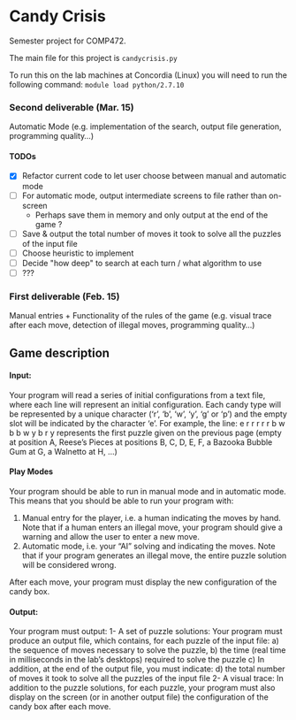 # Candy Crisis
Semester project for COMP472.

The main file for this project is `candycrisis.py`

To run this on the lab machines at Concordia (Linux) you will need to run the following command: `module load python/2.7.10`

### Second deliverable (Mar. 15)
Automatic Mode
(e.g. implementation of the search, output file generation, programming quality…) 

#### TODOs

- [x] Refactor current code to let user choose between manual and automatic mode 
- [ ] For automatic mode, output intermediate screens to file rather than on-screen 
  - Perhaps save them in memory and only output at the end of the game ? 
- [ ] Save & output the total number of moves it took to solve all the puzzles of the input file 
- [ ] Choose heuristic to implement
- [ ] Decide "how deep" to search at each turn / what algorithm to use 
- [ ] ??? 

### First deliverable (Feb. 15)
Manual entries + Functionality of the rules of the game
(e.g. visual trace after each move, detection of illegal moves, programming quality…) 

## Game description 
#### Input:
Your program will read a series of initial configurations from a text file, where each line will represent an initial configuration. Each candy type will be represented by a unique character (‘r’, ‘b’, ‘w’, ‘y’, ‘g’ or ‘p’) and the empty slot will be indicated by the character ‘e’. For example, the line:
e r r r r r b w b b w y b r y represents the first puzzle given on the previous page
(empty at position A, Reese’s Pieces at positions B, C, D, E, F,
a Bazooka Bubble Gum at G, a Walnetto at H, ...)

#### Play Modes
Your program should be able to run in manual mode and in automatic mode. This means that you should be able to run your program with:
1. Manual entry for the player, i.e. a human indicating the moves by hand.
  Note that if a human enters an illegal move, your program should give a warning and allow the user to enter a new move.
2. Automatic mode, i.e. your “AI” solving and indicating the moves.
  Note that if your program generates an illegal move, the entire puzzle solution will be considered wrong.

After each move, your program must display the new configuration of the candy box.

#### Output:
Your program must output:
1- A set of puzzle solutions: Your program must produce an output file, which contains, for each puzzle of the input file:
a) the sequence of moves necessary to solve the puzzle,
b) the time (real time in milliseconds in the lab’s desktops) required to solve the puzzle
c) In addition, at the end of the output file, you must indicate:
d) the total number of moves it took to solve all the puzzles of the input file
2- A visual trace: In addition to the puzzle solutions, for each puzzle, your program must also display on the screen (or
in another output file) the configuration of the candy box after each move. 
